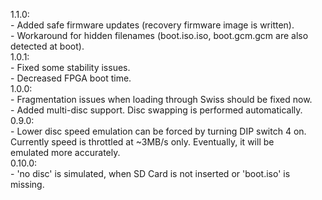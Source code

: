 1.1.0:\
	- Added safe firmware updates (recovery firmware image is written).\
	- Workaround for hidden filenames (boot.iso.iso, boot.gcm.gcm are also detected at boot).\
1.0.1:\
    - Fixed some stability issues.\
    - Decreased FPGA boot time.\
1.0.0:\
    - Fragmentation issues when loading through Swiss should be fixed now.\
    - Added multi-disc support. Disc swapping is performed automatically.\
0.9.0:\
    - Lower disc speed emulation can be forced by turning DIP switch 4 on.\
    Currently speed is throttled at ~3MB/s only. Eventually, it will be\
    emulated more accurately.\
0.10.0:\
    - 'no disc' is simulated, when SD Card is not inserted or 'boot.iso' is\
    missing.
